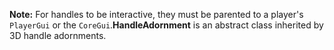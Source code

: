**Note:** For handles to be interactive, they must be parented to a player's `PlayerGui` or the `CoreGui`.**HandleAdornment** is an abstract class inherited by 3D handle adornments.